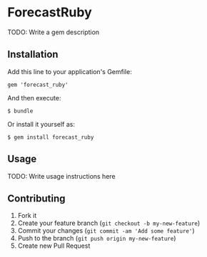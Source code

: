 # ForecastRuby

TODO: Write a gem description

## Installation

Add this line to your application's Gemfile:

    gem 'forecast_ruby'

And then execute:

    $ bundle

Or install it yourself as:

    $ gem install forecast_ruby

## Usage

TODO: Write usage instructions here

## Contributing

1. Fork it
2. Create your feature branch (`git checkout -b my-new-feature`)
3. Commit your changes (`git commit -am 'Add some feature'`)
4. Push to the branch (`git push origin my-new-feature`)
5. Create new Pull Request
